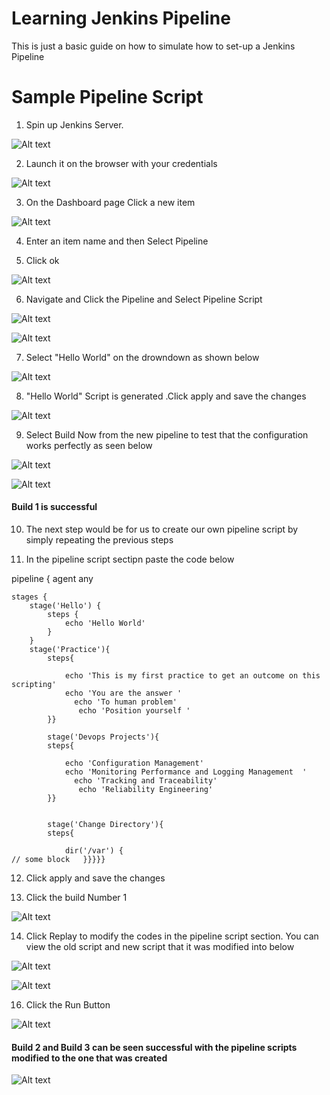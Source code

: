 # Learning Jenkins Pipeline

This is just a basic guide on how to simulate how to set-up a Jenkins Pipeline

# Sample Pipeline Script

1. Spin up Jenkins Server.

![Alt text](image.png)

2. Launch it on the browser with your credentials

![Alt text](image-1.png)

3. On the Dashboard page Click a new item

![Alt text](image-2.png)

4. Enter an item name and then Select Pipeline

5. Click ok

![Alt text](image-3.png)

6. Navigate and Click the Pipeline and Select Pipeline Script

![Alt text](image-4.png)

![Alt text](image-5.png)

7. Select "Hello World" on the drowndown as shown below

![Alt text](image-6.png)

8. "Hello World" Script is generated .Click apply and save the changes

![Alt text](image-7.png)

9. Select Build Now from the new pipeline to test that the configuration works perfectly as seen below

![Alt text](image-8.png)

![Alt text](image-10.png)

#### Build 1 is successful

10. The next step would be for us to create our own pipeline script by simply repeating the previous steps

11. In the pipeline script sectipn paste the code below

pipeline {
agent any

    stages {
        stage('Hello') {
            steps {
                echo 'Hello World'
            }
        }
        stage('Practice'){
            steps{

                echo 'This is my first practice to get an outcome on this scripting'
                echo 'You are the answer '
                  echo 'To human problem'
                   echo 'Position yourself '
            }}

    		stage('Devops Projects'){
            steps{

                echo 'Configuration Management'
                echo 'Monitoring Performance and Logging Management  '
                  echo 'Tracking and Traceability'
                   echo 'Reliability Engineering'
            }}


            stage('Change Directory'){
            steps{

                dir('/var') {
    // some block   }}}}}

12. Click apply and save the changes

13. Click the build Number 1

![Alt text](image-11.png)

14. Click Replay to modify the codes in the pipeline script section.
    You can view the old script and new script that it was modified into below

![Alt text](image-12.png)

![Alt text](image-13.png)

16. Click the Run Button

![Alt text](image-14.png)

#### Build 2 and Build 3 can be seen successful with the pipeline scripts modified to the one that was created

![Alt text](image-15.png)
